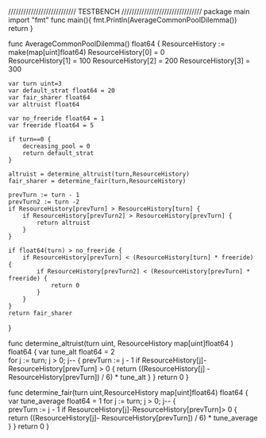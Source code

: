 
///////////////////////////  TESTBENCH ////////////////////////////////
package main
import "fmt"
func main(){
 fmt.Println(AverageCommonPoolDilemma())
 return
}

func AverageCommonPoolDilemma() float64 {
	ResourceHistory := make(map[uint]float64)
	ResourceHistory[0] = 0     
	ResourceHistory[1] = 100
	ResourceHistory[2] = 200
	ResourceHistory[3] = 300
	
	var turn uint=3
	var default_strat float64 = 20 
	var fair_sharer float64 
	var altruist float64
 
	var no_freeride float64 = 1
	var freeride float64 = 5  

	if turn==0 { 
		decreasing_pool = 0
		return default_strat
	}

	altruist = determine_altruist(turn,ResourceHistory)
	fair_sharer = determine_fair(turn,ResourceHistory)  

	prevTurn := turn - 1
	prevTurn2 := turn -2
	if ResourceHistory[prevTurn] > ResourceHistory[turn] {
		if ResourceHistory[prevTurn2] > ResourceHistory[prevTurn] {
			return altruist
		}
	}

	if float64(turn) > no_freeride { 
		if ResourceHistory[prevTurn] < (ResourceHistory[turn] * freeride) {
			if ResourceHistory[prevTurn2] < (ResourceHistory[prevTurn] * freeride) {
				return 0
			}
		}
	}
	return fair_sharer
}

func determine_altruist(turn uint, ResourceHistory map[uint]float64 ) float64 { 
	var tune_alt float64 = 2    
	for j := turn; j > 0; j-- { 
		prevTurn := j - 1
		if ResourceHistory[j]-ResourceHistory[prevTurn] > 0 {
			return ((ResourceHistory[j] - ResourceHistory[prevTurn]) / 6) * tune_alt
		}
	}
	return 0
}

func determine_fair(turn uint,ResourceHistory map[uint]float64) float64 {
	var tune_average float64 = 1
	for j := turn; j > 0; j-- {  
		prevTurn := j - 1
		if ResourceHistory[j]-ResourceHistory[prevTurn]> 0 {
			return ((ResourceHistory[j]- ResourceHistory[prevTurn]) / 6) * tune_average 
		}
	}
	return 0
}
